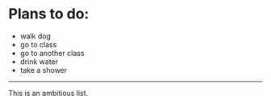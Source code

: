 Plans to do:
============

+ walk dog
+ go to class
+ go to another class
+ drink water
+ take a shower

------

This is an ambitious list. 
